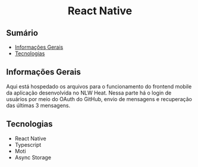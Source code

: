 <div align="center">
  <h1>React Native</h1>
</div>

## Sumário

-   [Informações Gerais](#informações-gerais)
-   [Tecnologias](#tecnologias)

## Informações Gerais

Aqui está hospedado os arquivos para o funcionamento do frontend mobile da aplicação desenvolvida no NLW Heat. Nessa parte há o login de usuários por meio do OAuth do GitHub, envio de mensagens e recuperação das últimas 3 mensagens.

## Tecnologias

-   React Native
-   Typescript
-   Moti
-   Async Storage
